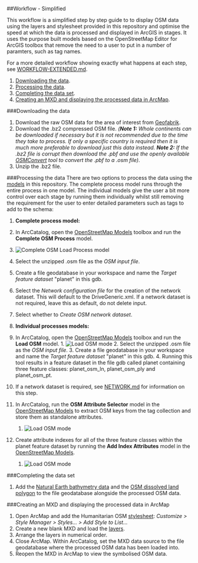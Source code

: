 ##Workflow - Simplified

This workflow is a simplified step by step guide to to display OSM data using the layers and stylesheet provided in this repository and optimise the speed at which the data is processed and displayed in ArcGIS in stages. It uses the purpose built models based on the OpenStreetMap Editor for ArcGIS toolbox that remove the need to a user to put in a number of paramters, such as tag names.

For a more detailed workflow showing exactly what happens at each step, see [WORKFLOW-EXTENDED.md](https://github.com/GASCUK/OpenStreetMap-ArcGIS/blob/master/WORKFLOW-EXTENDED.md).

1. [Downloading the data](https://github.com/GASCUK/OpenStreetMap-ArcGIS/blob/master/Resources/WORKFLOW-SIMPLIFIED.md#downloading-the-data).
2. [Processing the data](https://github.com/GASCUK/OpenStreetMap-ArcGIS/blob/master/Resources/WORKFLOW-SIMPLIFIED.md#processing-the-data).
3. [Completing the data set](https://github.com/GASCUK/OpenStreetMap-ArcGIS/blob/master/Resources/WORKFLOW-SIMPLIFIED.md#completing-the-data-set).
3. [Creating an MXD and displaying the processed data in ArcMap](https://github.com/GASCUK/OpenStreetMap-ArcGIS/blob/master/Resources/WORKFLOW-SIMPLIFIED.md#creating-an-mxd-and-displaying-the-processed-data-in-arcmap).

###Downloading the data

1. Download the raw OSM data for the area of interest from [Geofabrik](http://download.geofabrik.de/). 
 1. Download the .bz2 compressed OSM file. _(**Note 1:** Whole continents can be downloaded if necessary but it is not recommended due to the time they take to process. If only a specific country is required then it is much more preferable to download just this data instead. **Note 2:** If the .bz2 file is corrupt then download the .pbf and use the openly available [OSMConvert](http://wiki.openstreetmap.org/wiki/Osmconvert) tool to convert the .pbf to a .osm file)_.
 2. Unzip the .bz2 file.

###Processing the data
There are two options to process the data using the [models](https://github.com/GASCUK/OpenStreetMap-ArcGIS/tree/master/Models) in this repository. The complete process model runs through the entire process in one model. The individual models give the user a bit more control over each stage by running them individually whilst still removing the requirement for the user to enter detailed parameters such as tags to add to the schema:

1. **Complete process model:**
  1. In ArcCatalog, open the [OpenStreetMap Models](https://github.com/GASCUK/OpenStreetMap-ArcGIS/tree/master/Models) toolbox and run the **Complete OSM Process** model.
  2. ![Complete OSM Load Process model](https://raw.githubusercontent.com/GASCUK/OpenStreetMap-ArcGIS/master/Images/CompleteOSMLoadProcess.png)
  3. Select the unzipped .osm file as the *OSM input file*.
  4. Create a file geodatabase in your workspace and name the *Target feature dataset* "planet" in this gdb.
  5. Select the *Network configuration file* for the creation of the network dataset. This will default to the DriveGeneric.xml. If a network dataset is not required, leave this as default, do not delete input.
  6. Select whether to *Create OSM network dataset*.

2. **Individual processes models:**
  1. In ArcCatalog, open the [OpenStreetMap Models](https://github.com/GASCUK/OpenStreetMap-ArcGIS/tree/master/Models) toolbox and run the **Load OSM** model.
    1. ![Load OSM mode](https://raw.githubusercontent.com/GASCUK/OpenStreetMap-ArcGIS/master/Images/LoadOSMFileModel.png)
    2. Select the unzipped .osm file as the *OSM input file*.
    3. Create a file geodatabase in your workspace and name the *Target feature dataset* "planet" in this gdb.
    4. Running this tool results in a feature dataset in the file gdb called planet containing three feature classes: planet_osm_ln, planet_osm_ply and planet_osm_pt.
 2. If a network dataset is required, see [NETWORK.md](https://github.com/GASCUK/OpenStreetMap-ArcGIS/blob/master/Resources/NETWORK.md) for information on this step.
 3. In ArcCatalog, run the **OSM Attribute Selector** model in the [OpenStreetMap Models](https://github.com/GASCUK/OpenStreetMap-ArcGIS/tree/master/Models) to extract OSM keys from the tag collection and store them as standalone attributes.
    1. ![Load OSM mode](https://raw.githubusercontent.com/GASCUK/OpenStreetMap-ArcGIS/master/Images/OSMAttributeSelectorModel.png)
 4. Create attribute indexes for all of the three feature classes within the planet feature dataset by running the **Add Index Attributes** model in the [OpenStreetMap Models](https://github.com/GASCUK/OpenStreetMap-ArcGIS/tree/master/Models).
    1. ![Load OSM mode](https://raw.githubusercontent.com/GASCUK/OpenStreetMap-ArcGIS/master/Images/AddOSMAttributeIndexesModel.png)

###Completing the data set
1. Add the [Natural Earth bathymetry data](https://github.com/GASCUK/OpenStreetMap-ArcGIS/blob/master/Data/README.md) and the [OSM dissolved land polygon](https://github.com/GASCUK/OpenStreetMap-ArcGIS/blob/master/Data/README.md) to the file geodatabase alongside the processed OSM data.

###Creating an MXD and displaying the processed data in ArcMap
1. Open ArcMap and add the Humanitarian OSM [stylesheet](https://github.com/GASCUK/OpenStreetMap-ArcGIS/tree/master/Styles): *Customize > Style Manager > Styles... > Add Style to List...*
2. Create a new blank MXD and load the [layers](https://github.com/GASCUK/OpenStreetMap-ArcGIS/tree/master/Layers).
3. Arrange the layers in numerical order.
4. Close ArcMap. Within ArcCatalog, set the MXD data source to the file geodatabase where the processed OSM data has been loaded into.
5. Reopen the MXD in ArcMap to view the symbolised OSM data.
